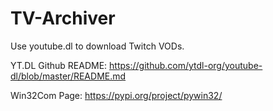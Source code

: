 # TV-Archiver
Use youtube.dl to download Twitch VODs.


YT.DL Github README: https://github.com/ytdl-org/youtube-dl/blob/master/README.md 

Win32Com Page: https://pypi.org/project/pywin32/ 